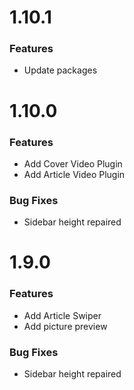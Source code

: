 # 1.10.1

### Features

- Update packages

# 1.10.0

### Features

- Add Cover Video Plugin
- Add Article Video Plugin

### Bug Fixes

- Sidebar height repaired

# 1.9.0

### Features

- Add Article Swiper
- Add picture preview

### Bug Fixes

- Sidebar height repaired
